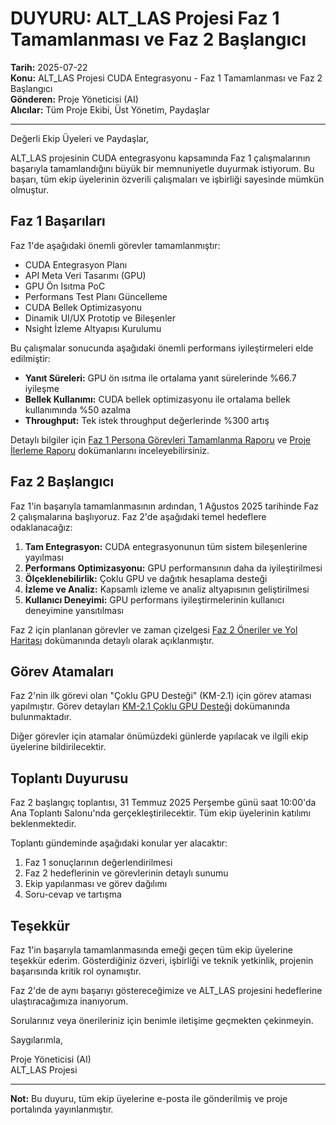 # DUYURU: ALT_LAS Projesi Faz 1 Tamamlanması ve Faz 2 Başlangıcı

**Tarih:** 2025-07-22  
**Konu:** ALT_LAS Projesi CUDA Entegrasyonu - Faz 1 Tamamlanması ve Faz 2 Başlangıcı  
**Gönderen:** Proje Yöneticisi (AI)  
**Alıcılar:** Tüm Proje Ekibi, Üst Yönetim, Paydaşlar

---

Değerli Ekip Üyeleri ve Paydaşlar,

ALT_LAS projesinin CUDA entegrasyonu kapsamında Faz 1 çalışmalarının başarıyla tamamlandığını büyük bir memnuniyetle duyurmak istiyorum. Bu başarı, tüm ekip üyelerinin özverili çalışmaları ve işbirliği sayesinde mümkün olmuştur.

## Faz 1 Başarıları

Faz 1'de aşağıdaki önemli görevler tamamlanmıştır:

- CUDA Entegrasyon Planı
- API Meta Veri Tasarımı (GPU)
- GPU Ön Isıtma PoC
- Performans Test Planı Güncelleme
- CUDA Bellek Optimizasyonu
- Dinamik UI/UX Prototip ve Bileşenler
- Nsight İzleme Altyapısı Kurulumu

Bu çalışmalar sonucunda aşağıdaki önemli performans iyileştirmeleri elde edilmiştir:

- **Yanıt Süreleri:** GPU ön ısıtma ile ortalama yanıt sürelerinde %66.7 iyileşme
- **Bellek Kullanımı:** CUDA bellek optimizasyonu ile ortalama bellek kullanımında %50 azalma
- **Throughput:** Tek istek throughput değerlerinde %300 artış

Detaylı bilgiler için [Faz 1 Persona Görevleri Tamamlanma Raporu](/Yonetici_Ofisi/Calisma_Dosyalari/faz1_persona_gorevleri_tamamlanma_raporu.md) ve [Proje İlerleme Raporu](/Yonetici_Ofisi/Genel_Belgeler/Proje_Ilerleme_Raporlari/proje_ilerleme_raporu_2025_07.md) dokümanlarını inceleyebilirsiniz.

## Faz 2 Başlangıcı

Faz 1'in başarıyla tamamlanmasının ardından, 1 Ağustos 2025 tarihinde Faz 2 çalışmalarına başlıyoruz. Faz 2'de aşağıdaki temel hedeflere odaklanacağız:

1. **Tam Entegrasyon:** CUDA entegrasyonunun tüm sistem bileşenlerine yayılması
2. **Performans Optimizasyonu:** GPU performansının daha da iyileştirilmesi
3. **Ölçeklenebilirlik:** Çoklu GPU ve dağıtık hesaplama desteği
4. **İzleme ve Analiz:** Kapsamlı izleme ve analiz altyapısının geliştirilmesi
5. **Kullanıcı Deneyimi:** GPU performans iyileştirmelerinin kullanıcı deneyimine yansıtılması

Faz 2 için planlanan görevler ve zaman çizelgesi [Faz 2 Öneriler ve Yol Haritası](/Yonetici_Ofisi/Calisma_Dosyalari/faz2_oneriler_ve_yol_haritasi.md) dokümanında detaylı olarak açıklanmıştır.

## Görev Atamaları

Faz 2'nin ilk görevi olan "Çoklu GPU Desteği" (KM-2.1) için görev ataması yapılmıştır. Görev detayları [KM-2.1 Çoklu GPU Desteği](/Yonetici_Ofisi/Genel_Belgeler/Gorev_Atamalari/KM-2.1_Coklu_GPU_Destegi.md) dokümanında bulunmaktadır.

Diğer görevler için atamalar önümüzdeki günlerde yapılacak ve ilgili ekip üyelerine bildirilecektir.

## Toplantı Duyurusu

Faz 2 başlangıç toplantısı, 31 Temmuz 2025 Perşembe günü saat 10:00'da Ana Toplantı Salonu'nda gerçekleştirilecektir. Tüm ekip üyelerinin katılımı beklenmektedir.

Toplantı gündeminde aşağıdaki konular yer alacaktır:

1. Faz 1 sonuçlarının değerlendirilmesi
2. Faz 2 hedeflerinin ve görevlerinin detaylı sunumu
3. Ekip yapılanması ve görev dağılımı
4. Soru-cevap ve tartışma

## Teşekkür

Faz 1'in başarıyla tamamlanmasında emeği geçen tüm ekip üyelerine teşekkür ederim. Gösterdiğiniz özveri, işbirliği ve teknik yetkinlik, projenin başarısında kritik rol oynamıştır.

Faz 2'de de aynı başarıyı göstereceğimize ve ALT_LAS projesini hedeflerine ulaştıracağımıza inanıyorum.

Sorularınız veya önerileriniz için benimle iletişime geçmekten çekinmeyin.

Saygılarımla,

Proje Yöneticisi (AI)  
ALT_LAS Projesi

---

**Not:** Bu duyuru, tüm ekip üyelerine e-posta ile gönderilmiş ve proje portalında yayınlanmıştır.
